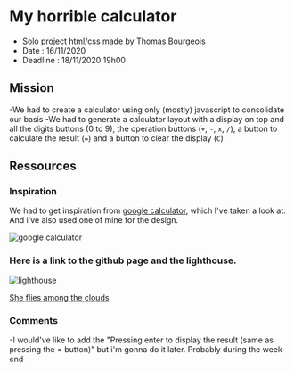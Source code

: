# My horrible calculator

- Solo project html/css made by Thomas Bourgeois
- Date : 16/11/2020
- Deadline : 18/11/2020 19h00

## Mission 

-We had to create a calculator using only (mostly) javascript to consolidate our basis
-We had to generate a calculator layout with a display on top and all the digits buttons (0 to 9), the operation buttons (`+`, `-`, `x`, `/`), a button to calculate the result (`=`) and a button to clear the display (`C`)


## Ressources

### Inspiration

We had to get inspiration from [google calculator](https://www.google.com/search?q=calculator), which I've taken a look at. And i've also used one of mine for the design.

![google calculator](https://i.imgur.com/NGTyo2s.png)

### Here is a link to the github page and the lighthouse.

![lighthouse](https://i.imgur.com/N1AkQtm.png)

  [She flies among the clouds](https://thomasbour.github.io/calculator/)

### Comments

-I would've like to add the "Pressing enter to display the result (same as pressing the = button)" but i'm gonna do it later. Probably during the week-end
